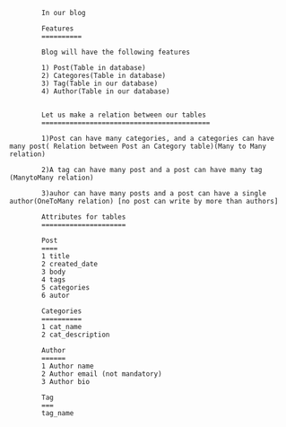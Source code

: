 			In our blog

			Features
			==========

			Blog will have the following features

			1) Post(Table in database)
			2) Categores(Table in database)
			3) Tag(Table in our database)
			4) Author(Table in our database)


			Let us make a relation between our tables
			==========================================

			1)Post can have many categories, and a categories can have many post( Relation between Post an Category table)(Many to Many relation)

			2)A tag can have many post and a post can have many tag (ManytoMany relation)

			3)auhor can have many posts and a post can have a single author(OneToMany relation) [no post can write by more than authors]

			Attributes for tables
			=====================

			Post
			====
			1 title
			2 created_date
			3 body
			4 tags
			5 categories
			6 autor

			Categories
			==========
			1 cat_name
			2 cat_description

			Author
			======
			1 Author name
			2 Author email (not mandatory)
			3 Author bio

			Tag
			===
			tag_name